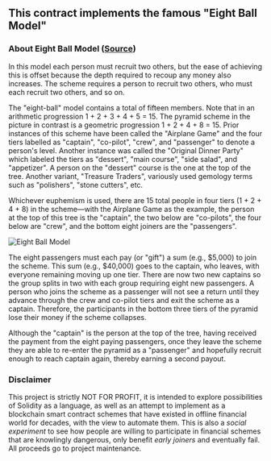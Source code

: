 ## This contract implements the famous "Eight Ball Model"

### About Eight Ball Model ([Source](https://en.wikipedia.org/wiki/Pyramid_scheme#The_.22eight_ball.22_model))

In this model each person must recruit two others, but the ease of achieving this is offset because the depth required to recoup any money also increases. The scheme requires a person to recruit two others, who must each recruit two others, and so on.


The "eight-ball" model contains a total of fifteen members. Note that in an arithmetic progression 1 + 2 + 3 + 4 + 5 = 15. The pyramid scheme in the picture in contrast is a geometric progression 1 + 2 + 4 + 8 = 15.
Prior instances of this scheme have been called the "Airplane Game" and the four tiers labelled as "captain", "co-pilot", "crew", and "passenger" to denote a person's level. Another instance was called the "Original Dinner Party" which labeled the tiers as "dessert", "main course", "side salad", and "appetizer". A person on the "dessert" course is the one at the top of the tree. Another variant, "Treasure Traders", variously used gemology terms such as "polishers", "stone cutters", etc.

Whichever euphemism is used, there are 15 total people in four tiers (1 + 2 + 4 + 8) in the scheme—with the Airplane Game as the example, the person at the top of this tree is the "captain", the two below are "co-pilots", the four below are "crew", and the bottom eight joiners are the "passengers".

![Eight Ball Model](http://i.imgur.com/1PeHbiU.png)

The eight passengers must each pay (or "gift") a sum (e.g., $5,000) to join the scheme. This sum (e.g., $40,000) goes to the captain, who leaves, with everyone remaining moving up one tier. There are now two new captains so the group splits in two with each group requiring eight new passengers. A person who joins the scheme as a passenger will not see a return until they advance through the crew and co-pilot tiers and exit the scheme as a captain. Therefore, the participants in the bottom three tiers of the pyramid lose their money if the scheme collapses.

Although the "captain" is the person at the top of the tree, having received the payment from the eight paying passengers, once they leave the scheme they are able to re-enter the pyramid as a "passenger" and hopefully recruit enough to reach captain again, thereby earning a second payout.

### Disclaimer
This project is strictly NOT FOR PROFIT, it is intended to explore possibilities of Solidity as a language,
as well as an attempt to implement as a blockchain smart contract schemes that have existed in offline financial world for decades, with the view to automate them. This is also a *social experiment* to see how people are willing to participate in financial schemes that are knowlingly dangerous, only benefit *early joiners* and eventually fail. All proceeds go to project maintenance.